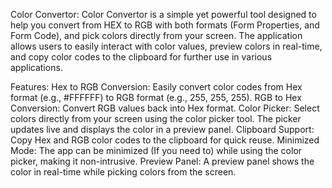 Color Convertor: 
Color Convertor is a simple yet powerful tool designed to help you convert from HEX to RGB with both formats (Form Properties, and Form Code), and pick colors directly from your screen. The application allows users to easily interact with color values, preview colors in real-time, and copy color codes to the clipboard for further use in various applications.

Features: 
Hex to RGB Conversion: Easily convert color codes from Hex format (e.g., #FFFFFF) to RGB format (e.g., 255, 255, 255).
RGB to Hex Conversion: Convert RGB values back into Hex format.
Color Picker: Select colors directly from your screen using the color picker tool. The picker updates live and displays the color in a preview panel.
Clipboard Support: Copy Hex and RGB color codes to the clipboard for quick reuse.
Minimized Mode: The app can be minimized (If you need to) while using the color picker, making it non-intrusive.
Preview Panel: A preview panel shows the color in real-time while picking colors from the screen.
